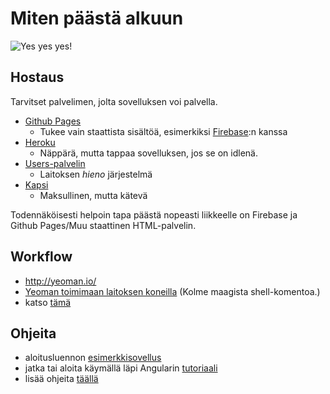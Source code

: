 # Miten päästä alkuun

![Yes yes yes!](http://a.memegen.com/j5lept.gif)

## Hostaus

Tarvitset palvelimen, jolta sovelluksen voi palvella.

  * [Github Pages](https://pages.github.com/)
    * Tukee vain staattista sisältöä, esimerkiksi [Firebase](https://www.firebase.com/angular):n kanssa
  * [Heroku](http://heroku.com/)
    * Näppärä, mutta tappaa sovelluksen, jos se on idlenä.
  * [Users-palvelin](http://www.cs.helsinki.fi/en/compfac/running-cgi-and-php-scripts-and-use-tomcat-containers)
    * Laitoksen *hieno* järjestelmä
  * [Kapsi](http://www.kapsi.fi/)
    * Maksullinen, mutta kätevä

Todennäköisesti helpoin tapa päästä nopeasti liikkeelle on Firebase ja Github Pages/Muu staattinen HTML-palvelin.

## Workflow

  * http://yeoman.io/
  * [Yeoman toimimaan laitoksen koneilla](https://github.com/tuhoojabotti/NodeJS-ohjelmointiprojekti-k2014/blob/master/ohjeet/aloittaminen.md#yeoman) (Kolme maagista shell-komentoa.)
  * katso [tämä](https://www.youtube.com/watch?v=iUQ1fvdO9GY#t=719)

## Ohjeita

  * aloitusluennon [esimerkkisovellus](https://github.com/tuhoojabotti/AngularJS-ohjelmointiprojekti-k2014/blob/master/material/aloitusluento.md)
  * jatka tai aloita käymällä läpi Angularin [tutoriaali](http://docs.angularjs.org/tutorial)
  * lisää ohjeita [täällä](https://github.com/tuhoojabotti/AngularJS-ohjelmointiprojekti-k2014/blob/master/material/links.md)

